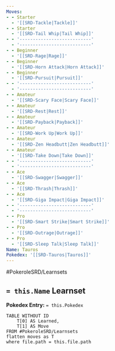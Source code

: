 ```yaml
---
Moves:
- - Starter
  - '[[SRD-Tackle|Tackle]]'
- - Starter
  - '[[SRD-Tail Whip|Tail Whip]]'
- - '---------------------------'
  - '---------------------------'
- - Beginner
  - '[[SRD-Rage|Rage]]'
- - Beginner
  - '[[SRD-Horn Attack|Horn Attack]]'
- - Beginner
  - '[[SRD-Pursuit|Pursuit]]'
- - '---------------------------'
  - '---------------------------'
- - Amateur
  - '[[SRD-Scary Face|Scary Face]]'
- - Amateur
  - '[[SRD-Rest|Rest]]'
- - Amateur
  - '[[SRD-Payback|Payback]]'
- - Amateur
  - '[[SRD-Work Up|Work Up]]'
- - Amateur
  - '[[SRD-Zen Headbutt|Zen Headbutt]]'
- - Amateur
  - '[[SRD-Take Down|Take Down]]'
- - '---------------------------'
  - '---------------------------'
- - Ace
  - '[[SRD-Swagger|Swagger]]'
- - Ace
  - '[[SRD-Thrash|Thrash]]'
- - Ace
  - '[[SRD-Giga Impact|Giga Impact]]'
- - '---------------------------'
  - '---------------------------'
- - Pro
  - '[[SRD-Smart Strike|Smart Strike]]'
- - Pro
  - '[[SRD-Outrage|Outrage]]'
- - Pro
  - '[[SRD-Sleep Talk|Sleep Talk]]'
Name: Tauros
Pokedex: '[[SRD-Tauros|Tauros]]'
---
```


#PokeroleSRD/Learnsets

## `= this.Name` Learnset

**Pokedex Entry:** `= this.Pokedex`

```dataview
TABLE WITHOUT ID
    T[0] AS Learned,
    T[1] AS Move
FROM #PokeroleSRD/Learnsets
flatten moves as T
where file.path = this.file.path
```

